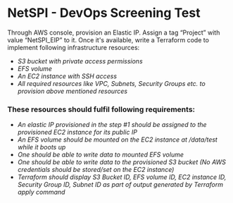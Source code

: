 # NetSPI - DevOps Screening Test

Through AWS console, provision an Elastic IP. Assign a tag “Project” with value “NetSPI_EIP” to it. Once it's available, write a Terraform code to implement following infrastructure resources:

-   _S3 bucket with private access permissions_
-   _EFS volume_
-   _An EC2 instance with SSH access_
-   _All required resources like VPC, Subnets, Security Groups etc. to provision above mentioned resources_

### These resources should fulfil following requirements:
- _An elastic IP provisioned in the step #1 should be assigned to the provisioned EC2 instance for its public IP_
- _An EFS volume should be mounted on the EC2 instance at /data/test while it boots up_
- _One should be able to write data to mounted EFS volume_
- _One should be able to write data to the provisioned S3 bucket (No AWS credentials should be stored/set on the EC2 instance)_
- _Terraform should display S3 Bucket ID, EFS volume ID, EC2 instance ID, Security Group ID, Subnet ID as part of output generated by Terraform apply command_


